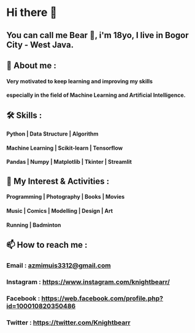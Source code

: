 # Hi there 👋

## You can call me Bear :bear:, i'm 18yo, I live in Bogor City - West Java.



## 👦 About me :

#### Very motivated to keep learning and improving my skills
#### especially in the field of Machine Learning and Artificial Intelligence.

## 🛠️ Skills :

#### Python | Data Structure | Algorithm
#### Machine Learning | Scikit-learn | Tensorflow
#### Pandas | Numpy | Matplotlib | Tkinter | Streamlit

## 🚀 My Interest & Activities :

#### Programming | Photography | Books | Movies
#### Music | Comics | Modelling | Design | Art 
#### Running | Badminton 

## 📫 How to reach me : 

### Email : azmimuis3312@gmail.com
### Instagram : https://www.instagram.com/knightbearr/
### Facebook : https://web.facebook.com/profile.php?id=100010820350486
### Twitter : https://twitter.com/Knightbearr

<!--
**knightbearr/knightbearr** is a ✨ _special_ ✨ repository because its `README.md` (this file) appears on your GitHub profile.

Here are some ideas to get you started:

- Hi, my name is Muhamad Azmi Muis, I'm from Bogor City, West Java, and I'm 18yo ...
- 🌱 I’m currently learning ...
- 👯 I’m looking to collaborate on ...
- 🤔 I’m looking for help with ...
- 💬 Ask me about ...
- 📫 How to reach me: ...
- 😄 Pronouns: ...
- ⚡ Fun fact: ...
-->
